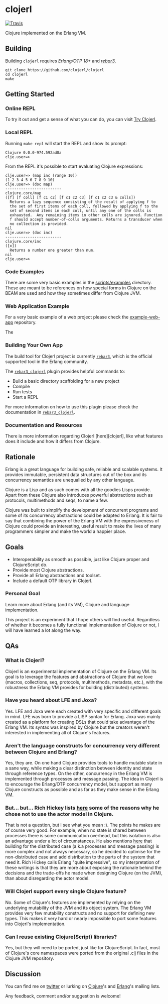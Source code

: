 # clojerl

[![Travis](https://travis-ci.org/clojerl/clojerl.svg?branch=master)](https://travis-ci.org/clojerl/clojerl)

Clojure implemented on the Erlang VM.

## Building

Building `clojerl` requires *Erlang/OTP 18+* and [*rebar3*][rebar3].

    git clone https://github.com/clojerl/clojerl
    cd clojerl
    make

## Getting Started

### Online REPL

To try it out and get a sense of what you can do, you can visit
[Try Clojerl][try-clojerl].

### Local REPL

Running `make repl` will start the REPL and show its prompt:

    Clojure 0.0.0-974.592ad8a
    clje.user=>

From the REPL it's possible to start evaluating Clojure expressions:

    clje.user=> (map inc (range 10))
    (1 2 3 4 5 6 7 8 9 10)
    clje.user=> (doc map)
    -------------------------
    clojure.core/map
    ([f] [f coll] [f c1 c2] [f c1 c2 c3] [f c1 c2 c3 & colls])
      Returns a lazy sequence consisting of the result of applying f to
      the set of first items of each coll, followed by applying f to the
      set of second items in each coll, until any one of the colls is
      exhausted.  Any remaining items in other colls are ignored. Function
      f should accept number-of-colls arguments. Returns a transducer when
      no collection is provided.
    nil
    clje.user=> (doc inc)
    -------------------------
    clojure.core/inc
    ([x])
      Returns a number one greater than num.
    nil
    clje.user=>

### Code Examples

There are some very basic examples in the [scripts/examples][examples]
directory. These are meant to be references on how special forms in
Clojure on the BEAM are used and how they sometimes differ from Clojure
JVM.

### Web Application Example

For a very basic example of a web project please check the
[example-web-app][example-web-app] repository.

The

### Building Your Own App

The build tool for Clojerl project is currently [`rebar3`][rebar3], which
is the official supported tool in the Erlang community.

The [`rebar3_clojerl`][rebar3_clojerl] plugin provides helpful commands to:

- Build a basic directory scaffolding for a new project
- Compile
- Run tests
- Start a REPL

For more information on how to use this plugin please check the
documentation in [`rebar3_clojerl`][rebar3_clojerl].

### Documentation and Resources

There is more information regarding Clojerl [here][clojerl], like
what features does it include and how it differs from Clojure.

## Rationale

Erlang is a great language for building safe, reliable and scalable
systems. It provides immutable, persistent data structures
out of the box and its concurrency semantics are unequalled by any
other language.

Clojure is a Lisp and as such comes with all the goodies Lisps
provide. Apart from these Clojure also introduces powerful
abstractions such as protocols, multimethods and seqs, to name a few.

Clojure was built to simplify the development of concurrent programs
and some of its concurrency abstractions could be adapted to Erlang.
It is fair to say that combining the power of the Erlang VM with the
expressiveness of Clojure could provide an interesting, useful result
to make the lives of many programmers simpler and make the world a
happier place.

## Goals

- Interoperability as smooth as possible, just like Clojure proper and
  ClojureScript do.
- Provide most Clojure abstractions.
- Provide all Erlang abstractions and toolset.
- Include a default OTP library in Clojerl.

### Personal Goal

Learn more about Erlang (and its VM), Clojure and language
implementation.

This project is an experiment that I hope others will find useful.
Regardless of whether it becomes a fully functional implementation of
Clojure or not, I will have learned a lot along the way.

## QAs

### What is Clojerl?

Clojerl is an experimental implementation of Clojure on the Erlang VM.
Its goal is to leverage the features and abstractions of Clojure that
we love (macros, collections, seq, protocols, multimethods, metadata,
etc.), with the robustness the Erlang VM provides for building
(distributed) systems.

### Have you heard about LFE and Joxa?

Yes. LFE and Joxa were each created with very specific and different
goals in mind. LFE was born to provide a LISP syntax for Erlang. Joxa
was mainly created as a platform for creating DSLs that could take
advantage of the Erlang VM. Its syntax was inspired by Clojure but the
creators weren't interested in implementing all of Clojure's features.

### Aren't the language constructs for concurrency very different between Clojure and Erlang?

Yes, they are. On one hand Clojure provides tools to handle mutable
state in a sane way, while making a clear distinction between identity
and state through reference types. On the other, concurrency in the
Erlang VM is implemented through processes and message passing. The
idea in Clojerl is to encourage the Erlang/OTP concurrency model, but
support as many Clojure constructs as possible and as far as they make
sense in the Erlang VM.

### But... but... Rich Hickey lists [here](https://clojure.org/about/state#actors) some of the reasons why he chose not to use the actor model in Clojure.

That is not a question, but I see what you mean :). The points he
makes are of course very good. For example, when no state is shared
between processes there is some communication overhead, but this
isolation is also an advantage under a lot of circumstances. He also
mentions
[here](https://groups.google.com/forum/#!msg/clojure/Kisk_-9dFjE/_2WxSxyd1SoJ) that
building for the distributed case (a.k.a processes and message
passing) is more complex and not always necessary, so he decided to
optimise for the non-distributed case and add distribution to the
parts of the system that need it. Rich Hickey calls Erlang "quite
impressive", so my interpretation of these writings is that they are
more about exposing the rationale behind the decisions and the
trade-offs he made when designing Clojure (on the JVM), than about
disregarding the actor model.

### Will Clojerl support every single Clojure feature?

No. Some of Clojure's features are implemented by relying on the
underlying mutability of the JVM and its object system. The Erlang VM
provides very few mutability constructs and no support for defining
new types. This makes it very hard or nearly impossible to port some
features into Clojerl's implementation.

### Can I reuse existing Clojure(Script) libraries?

Yes, but they will need to be ported, just like for ClojureScript. In
fact, most of Clojure's core namespaces were ported from the original
.clj files in the Clojure JVM repository.

## Discussion

You can find me on [twitter](https://twitter.com/jfacorro) or lurking
on [Clojure](https://groups.google.com/forum/?hl=en#!forum/clojure)'s
and
[Erlang](https://groups.google.com/forum/?hl=en#!forum/erlang-programming)'s
mailing lists.

Any feedback, comment and/or suggestion is welcome!

[rebar3]: https://github.com/erlang/rebar3
[try-clojerl]: http://try.clojerl.online/
[examples]: scripts/examples
[example-web-app]: https://github.com/clojerl/example-web-app/
[rebar3_clojerl]:https://github.com/clojerl/rebar3_clojerl
[diffs-with-clojure]: https://clojerl.github.io/differences-with-clojure/
